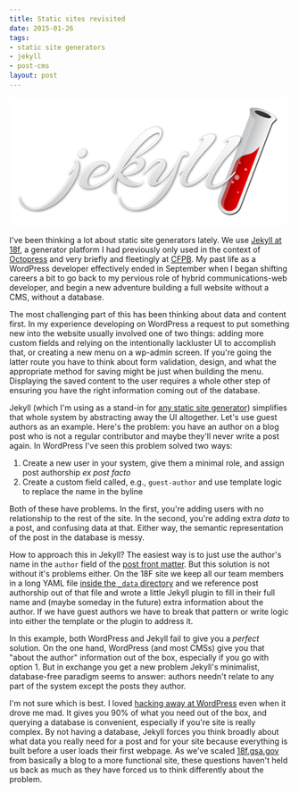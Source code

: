 ```yaml
---
title: Static sites revisited
date: 2015-01-26
tags:
- static site generators
- jekyll
- post-cms
layout: post
---
```

<img src="/assets/images/jekyllLogo.png" alt="jekyll logo" />

I've been thinking a lot about static site generators lately. We use [Jekyll at
18f][1], a generator platform I had previously only used in the context of
[Octopress][2] and very briefly and fleetingly at [CFPB][3]. My past life as a
WordPress developer effectively ended in September when I began shifting careers
a bit to go back to my pervious role of hybrid communications-web developer, and
begin a new adventure building a full website without a CMS, without a database.

The most challenging part of this has been thinking about data and content
first. In my experience developing on WordPress a request to put something new
into the website usually involved one of two things: adding more custom fields
and relying on the intentionally lackluster UI to accomplish that, or creating a
new menu on a wp-admin screen. If you're going the latter route you have to
think about form validation, design, and what the appropriate method for saving
might be just when building the menu. Displaying the saved content to the user
requires a whole other step of ensuring you have the right information coming
out of the database.

Jekyll (which I'm using as a stand-in for [any static site generator][4])
simplifies that whole system by abstracting away the UI altogether. Let's use
guest authors as an example. Here's the problem: you have an author on a blog
post who is not a regular contributor and maybe they'll never write a post
again. In WordPress I've seen this problem solved two ways:

1. Create a new user in your system, give them a minimal role, and assign post
authorship _ex post facto_ 
2. Create a custom field called, e.g., `guest-author`
and use template logic to replace the name in the byline

Both of these have problems. In the first, you're adding users with no
relationship to the rest of the site. In the second, you're adding extra _data_
to a post, and confusing data at that. Either way, the semantic representation
of the post in the database is messy.

How to approach this in Jekyll? The easiest way is to just use the author's name
in the `author` field of the [post front matter][5]. But this solution is not
without it's problems either. On the 18F site we keep all our team members in a
long YAML file [inside the `_data` directory][6] and we reference post
authorship out of that file and wrote a little Jekyll plugin to fill in their
full name and (maybe someday in the future) extra information about the author.
If we have guest authors we have to break that pattern or write logic into
either the template or the plugin to address it.

In this example, both WordPress and Jekyll fail to give you a _perfect_
solution. On the one hand, WordPress (and most CMSs) give you that "about the
author" information out of the box, especially if you go with option 1. But in
exchange you get a new problem Jekyll's minimalist, database-free paradigm seems
to answer: authors needn't relate to any part of the system except the posts
they author.

I'm not sure which is best. I loved [hacking away at WordPress][7] even when it
drove me mad. It gives you 90% of what you need out of the box, and querying a
database is convenient, especially if you're site is really complex. By not
having a database, Jekyll forces you think broadly about what data you really
need for a post and for your site because everything is built before a user
loads their first webpage. As we've scaled [18f.gsa.gov](https://18f.gsa.gov)
from basically a blog to a more functional site, these questions haven't held us
back as much as they have forced us to think differently about the problem.

[1]: https://18f.gsa.gov/2014/11/17/taking-control-of-our-website-with-jekyll-and-webhooks/
[2]: http://octopress.org
[3]: https://cfpb.github.io/
[4]: https://staticsitegenerators.net/
[5]: http://jekyllrb.com/docs/frontmatter/
[6]: http://jekyllrb.com/docs/datafiles/
[7]: https://github.com/cfpb/cms-toolkit
